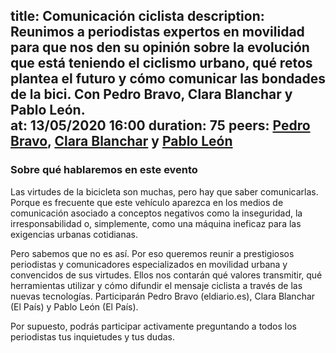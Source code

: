 title: Comunicación ciclista
description: Reunimos a periodistas expertos en movilidad para que nos den su opinión sobre la evolución que está teniendo el ciclismo urbano, qué retos plantea el futuro y cómo comunicar las bondades de la bici. Con Pedro Bravo, Clara Blanchar y Pablo León.  
at: 13/05/2020 16:00
duration: 75
peers: [Pedro Bravo](https://twitter.com/pedrobravo?lang=en), [Clara Blanchar](https://twitter.com/clarablanchar) y [Pablo León](https://twitter.com/pablo_lion?lang=en)
----
### Sobre qué hablaremos en este evento

Las virtudes de la bicicleta son muchas, pero hay que saber comunicarlas. Porque es frecuente que este vehículo aparezca en los medios de comunicación asociado a conceptos negativos como la inseguridad, la irresponsabilidad o, simplemente, como una máquina ineficaz para las exigencias urbanas cotidianas. 

Pero sabemos que no es así. Por eso queremos reunir a prestigiosos periodistas y comunicadores especializados en movilidad urbana y convencidos de sus virtudes. Ellos nos contarán qué valores transmitir, qué herramientas utilizar y cómo difundir el mensaje ciclista a través de las nuevas tecnologías. Participarán Pedro Bravo (eldiario.es), Clara Blanchar (El País) y Pablo León (El País).  

Por supuesto, podrás participar activamente preguntando a todos los periodistas tus inquietudes y tus dudas.
